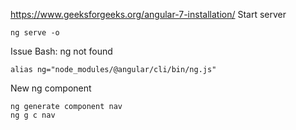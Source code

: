 https://www.geeksforgeeks.org/angular-7-installation/
Start server
```
ng serve -o
```
Issue Bash: ng not found
</br>
```
alias ng="node_modules/@angular/cli/bin/ng.js"
```

New ng component</br>
```
ng generate component nav
ng g c nav
```